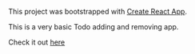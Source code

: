 This project was bootstrapped with [Create React App](https://github.com/facebookincubator/create-react-app).

This is a very basic Todo adding and removing app.

Check it out [here](Todo-1.surge.sh)